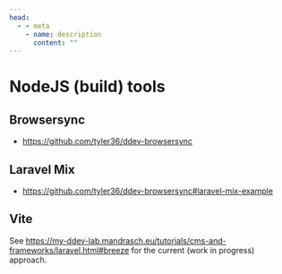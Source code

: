 ```yaml
---
head:
  - - meta
    - name: description
      content: ""
---
```


# NodeJS (build) tools

## Browsersync

- https://github.com/tyler36/ddev-browsersync

## Laravel Mix

- https://github.com/tyler36/ddev-browsersync#laravel-mix-example

## Vite

See https://my-ddev-lab.mandrasch.eu/tutorials/cms-and-frameworks/laravel.html#breeze for the current (work in progress) approach.
